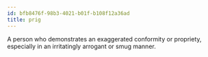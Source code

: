 ```yaml
---
id: bfb8476f-98b3-4021-b01f-b108f12a36ad
title: prig
---
```


A person who demonstrates an exaggerated conformity or propriety,
especially in an irritatingly arrogant or smug manner.

